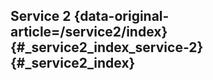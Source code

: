 ## Service 2 {data-original-article=/service2/index} {#_service2_index_service-2} {#_service2_index}

